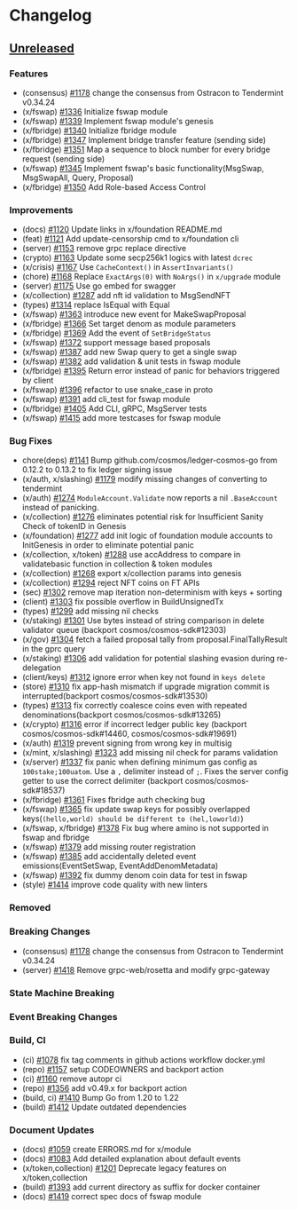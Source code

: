 <!--
Guiding Principles:

Changelogs are for humans, not machines.
There should be an entry for every single version.
The same types of changes should be grouped.
Versions and sections should be linkable.
The latest version comes first.
The release date of each version is displayed.
Mention whether you follow Semantic Versioning.

Usage:

Change log entries are to be added to the Unreleased section under the
appropriate stanza (see below). Each entry should ideally include a tag and
the Github issue reference in the following format:

* (<tag>) \#<issue-number> message

The issue numbers will later be link-ified during the release process so you do
not have to worry about including a link manually, but you can if you wish.

Types of changes (Stanzas):

"Features" for new features.
"Improvements" for changes in existing functionality.
"Deprecated" for soon-to-be removed features.
"Bug Fixes" for any bug fixes.
"Client Breaking" for breaking Protobuf, gRPC and REST routes used by end-users.
"CLI Breaking" for breaking CLI commands.
"Event Breaking" for breaking events.
"API Breaking" for breaking exported APIs used by developers building on SDK.
"State Machine Breaking" for any changes that result in a different AppState given same genesisState and txList.
Ref: https://keepachangelog.com/en/1.0.0/
-->

# Changelog

## [Unreleased](https://github.com/Finschia/finschia-sdk/compare/v0.48.0...HEAD)

### Features
* (consensus) [\#1178](https://github.com/Finschia/finschia-sdk/pull/1178) change the consensus from Ostracon to Tendermint v0.34.24
* (x/fswap) [\#1336](https://github.com/Finschia/finschia-sdk/pull/1336) Initialize fswap module
* (x/fswap) [\#1339](https://github.com/Finschia/finschia-sdk/pull/1339) Implement fswap module's genesis
* (x/fbridge) [\#1340](https://github.com/Finschia/finschia-sdk/pull/1340) Initialize fbridge module
* (x/fbridge) [\#1347](https://github.com/Finschia/finschia-sdk/pull/1347) Implement bridge transfer feature (sending side)
* (x/fbridge) [\#1351](https://github.com/Finschia/finschia-sdk/pull/1351) Map a sequence to block number for every bridge request (sending side)
* (x/fswap) [\#1345](https://github.com/Finschia/finschia-sdk/pull/1345) Implement fswap's basic functionality(MsgSwap, MsgSwapAll, Query, Proposal)
* (x/fbridge) [\#1350](https://github.com/Finschia/finschia-sdk/pull/1350) Add Role-based Access Control

### Improvements
* (docs) [\#1120](https://github.com/Finschia/finschia-sdk/pull/1120) Update links in x/foundation README.md
* (feat) [\#1121](https://github.com/Finschia/finschia-sdk/pull/1121) Add update-censorship cmd to x/foundation cli
* (server) [#1153](https://github.com/Finschia/finschia-sdk/pull/1153) remove grpc replace directive
* (crypto) [\#1163](https://github.com/Finschia/finschia-sdk/pull/1163) Update some secp256k1 logics with latest `dcrec`
* (x/crisis) [#1167](https://github.com/Finschia/finschia-sdk/pull/1167) Use `CacheContext()` in `AssertInvariants()`
* (chore) [\#1168](https://github.com/Finschia/finschia-sdk/pull/1168) Replace `ExactArgs(0)` with `NoArgs()` in `x/upgrade` module
* (server) [\#1175](https://github.com/Finschia/finschia-sdk/pull/1175) Use go embed for swagger
* (x/collection) [\#1287](https://github.com/Finschia/finschia-sdk/pull/1287) add nft id validation to MsgSendNFT
* (types) [\#1314](https://github.com/Finschia/finschia-sdk/pull/1314) replace IsEqual with Equal
* (x/fswap) [\#1363](https://github.com/Finschia/finschia-sdk/pull/1363) introduce new event for MakeSwapProposal
* (x/fbridge) [\#1366](https://github.com/Finschia/finschia-sdk/pull/1366) Set target denom as module parameters
* (x/fbridge) [\#1369](https://github.com/Finschia/finschia-sdk/pull/1369) Add the event of `SetBridgeStatus`
* (x/fswap) [\#1372](https://github.com/Finschia/finschia-sdk/pull/1372) support message based proposals
* (x/fswap) [\#1387](https://github.com/Finschia/finschia-sdk/pull/1387) add new Swap query to get a single swap
* (x/fswap) [\#1382](https://github.com/Finschia/finschia-sdk/pull/1382) add validation & unit tests in fswap module 
* (x/fbridge) [\#1395](https://github.com/Finschia/finschia-sdk/pull/1395) Return error instead of panic for behaviors triggered by client
* (x/fswap) [\#1396](https://github.com/Finschia/finschia-sdk/pull/1396) refactor to use snake_case in proto
* (x/fswap) [\#1391](https://github.com/Finschia/finschia-sdk/pull/1391) add cli_test for fswap module
* (x/fbridge) [\#1405](https://github.com/Finschia/finschia-sdk/pull/1405) Add CLI, gRPC, MsgServer tests
* (x/fswap) [\#1415](https://github.com/Finschia/finschia-sdk/pull/1415) add more testcases for fswap module

### Bug Fixes
* chore(deps) [\#1141](https://github.com/Finschia/finschia-sdk/pull/1141) Bump github.com/cosmos/ledger-cosmos-go from 0.12.2 to 0.13.2 to fix ledger signing issue
* (x/auth, x/slashing) [\#1179](https://github.com/Finschia/finschia-sdk/pull/1179) modify missing changes of converting to tendermint
* (x/auth) [#1274](https://github.com/Finschia/finschia-sdk/pull/1274) `ModuleAccount.Validate` now reports a nil `.BaseAccount` instead of panicking.
* (x/collection) [\#1276](https://github.com/Finschia/finschia-sdk/pull/1276) eliminates potential risk for Insufficient Sanity Check of tokenID in Genesis 
* (x/foundation) [\#1277](https://github.com/Finschia/finschia-sdk/pull/1277) add init logic of foundation module accounts to InitGenesis in order to eliminate potential panic
* (x/collection, x/token) [\#1288](https://github.com/Finschia/finschia-sdk/pull/1288) use accAddress to compare in validatebasic function in collection & token modules
* (x/collection) [\#1268](https://github.com/Finschia/finschia-sdk/pull/1268) export x/collection params into genesis
* (x/collection) [\#1294](https://github.com/Finschia/finschia-sdk/pull/1294) reject NFT coins on FT APIs
* (sec) [\#1302](https://github.com/Finschia/finschia-sdk/pull/1302) remove map iteration non-determinism with keys + sorting
* (client) [\#1303](https://github.com/Finschia/finschia-sdk/pull/1303) fix possible overflow in BuildUnsignedTx 
* (types) [\#1299](https://github.com/Finschia/finschia-sdk/pull/1299) add missing nil checks
* (x/staking) [\#1301](https://github.com/Finschia/finschia-sdk/pull/1301) Use bytes instead of string comparison in delete validator queue (backport cosmos/cosmos-sdk#12303)
* (x/gov) [\#1304](https://github.com/Finschia/finschia-sdk/pull/1304) fetch a failed proposal tally from proposal.FinalTallyResult in the gprc query
* (x/staking) [\#1306](https://github.com/Finschia/finschia-sdk/pull/1306) add validation for potential slashing evasion during re-delegation
* (client/keys) [#1312](https://github.com/Finschia/finschia-sdk/pull/1312) ignore error when key not found in `keys delete`
* (store) [\#1310](https://github.com/Finschia/finschia-sdk/pull/1310) fix app-hash mismatch if upgrade migration commit is interrupted(backport cosmos/cosmos-sdk#13530)
* (types) [\#1313](https://github.com/Finschia/finschia-sdk/pull/1313) fix correctly coalesce coins even with repeated denominations(backport cosmos/cosmos-sdk#13265)
* (x/crypto) [\#1316](https://github.com/Finschia/finschia-sdk/pull/1316) error if incorrect ledger public key (backport cosmos/cosmos-sdk#14460, cosmos/cosmos-sdk#19691) 
* (x/auth) [#1319](https://github.com/Finschia/finschia-sdk/pull/1319) prevent signing from wrong key in multisig
* (x/mint, x/slashing) [\#1323](https://github.com/Finschia/finschia-sdk/pull/1323) add missing nil check for params validation
* (x/server) [\#1337](https://github.com/Finschia/finschia-sdk/pull/1337) fix panic when defining minimum gas config as `100stake;100uatom`. Use a `,` delimiter instead of `;`. Fixes the server config getter to use the correct delimiter (backport cosmos/cosmos-sdk#18537)
* (x/fbridge) [\#1361](https://github.com/Finschia/finschia-sdk/pull/1361) Fixes fbridge auth checking bug
* (x/fswap) [\#1365](https://github.com/Finschia/finschia-sdk/pull/1365) fix update swap keys for possibly overlapped keys(`(hello,world) should be different to (hel,loworld)`)
* (x/fswap, x/fbridge) [\#1378](https://github.com/Finschia/finschia-sdk/pull/1378) Fix bug where amino is not supported in fswap and fbridge
* (x/fswap) [\#1379](https://github.com/Finschia/finschia-sdk/pull/1379) add missing router registration
* (x/fswap) [\#1385](https://github.com/Finschia/finschia-sdk/pull/1385) add accidentally deleted event emissions(EventSetSwap, EventAddDenomMetadata)
* (x/fswap) [\#1392](https://github.com/Finschia/finschia-sdk/pull/1392) fix dummy denom coin data for test in fswap
* (style) [\#1414](https://github.com/Finschia/finschia-sdk/pull/1414) improve code quality with new linters

### Removed

### Breaking Changes
* (consensus) [\#1178](https://github.com/Finschia/finschia-sdk/pull/1178) change the consensus from Ostracon to Tendermint v0.34.24
* (server) [\#1418](https://github.com/Finschia/finschia-sdk/pull/1418) Remove grpc-web/rosetta and modify grpc-gateway

### State Machine Breaking

### Event Breaking Changes

### Build, CI
* (ci) [\#1078](https://github.com/Finschia/finschia-sdk/pull/1078) fix tag comments in github actions workflow docker.yml
* (repo) [\#1157](https://github.com/Finschia/finschia-sdk/pull/1157) setup CODEOWNERS and backport action
* (ci) [\#1160](https://github.com/Finschia/finschia-sdk/pull/1160) remove autopr ci
* (repo) [\#1356](https://github.com/Finschia/finschia-sdk/pull/1356) add v0.49.x for backport action
* (build, ci) [\#1410](https://github.com/Finschia/finschia-sdk/pull/1410) Bump Go from 1.20 to 1.22
* (build) [\#1412](https://github.com/Finschia/finschia-sdk/pull/1412) Update outdated dependencies

### Document Updates
* (docs) [\#1059](https://github.com/Finschia/finschia-sdk/pull/1059) create ERRORS.md for x/module
* (docs) [\#1083](https://github.com/Finschia/finschia-sdk/pull/1083) Add detailed explanation about default events
* (x/token,collection) [#1201](https://github.com/Finschia/finschia-sdk/pull/1201) Deprecate legacy features on x/token,collection
* (build) [\#1393](https://github.com/Finschia/finschia-sdk/pull/1393) add current directory as suffix for docker container
* (docs) [\#1419](https://github.com/Finschia/finschia-sdk/pull/1419) correct spec docs of fswap module

